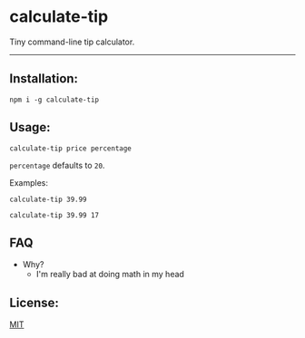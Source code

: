 # calculate-tip

Tiny command-line tip calculator.

--------

## Installation:

`npm i -g calculate-tip`

## Usage:

`calculate-tip price percentage`

`percentage` defaults to `20`.

Examples:

`calculate-tip 39.99`

`calculate-tip 39.99 17`

## FAQ

* Why?
  * I'm really bad at doing math in my head

## License:

[MIT](./LICENSE.md)

